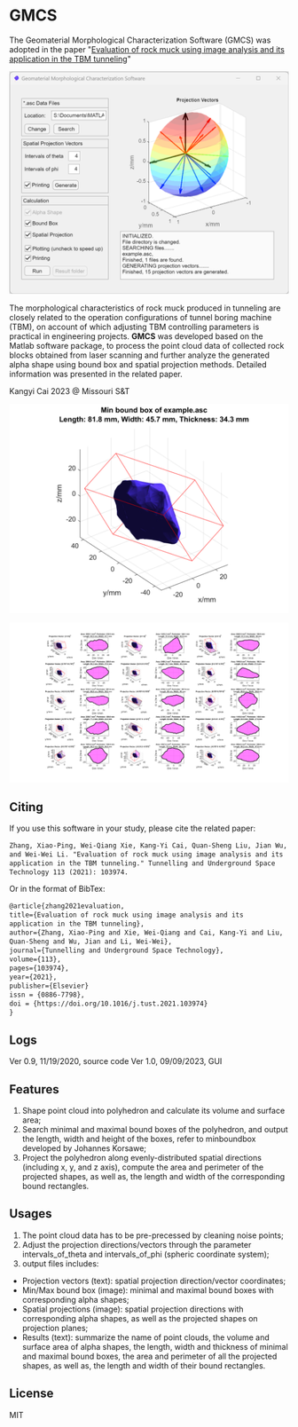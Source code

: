 # GMCS

The Geomaterial Morphological Characterization Software (GMCS) was adopted in the paper "[Evaluation of rock muck using image analysis and its application in the TBM tunneling](https://doi.org/10.1016/j.tust.2021.103974)"

![Main GUI of GMCS](./ui%20screenshot/ui%20-%20main%20-%201.png)

The morphological characteristics of rock muck produced in tunneling are closely related to the operation configurations of tunnel boring machine (TBM), on account of which adjusting TBM controlling parameters is practical in engineering projects. __GMCS__ was developed based on the Matlab software package, to process the point cloud data of collected rock blocks obtained from laser scanning and further analyze the generated alpha shape using bound box and spatial projection methods. Detailed information was presented in the related paper.

Kangyi Cai 2023 @ Missouri S&T

![min bound box](./example/example%20-%20min%20bound%20box.png)

![spatial projection](./example/example%20-%20spatial%20projection.png)

## Citing

If you use this software in your study, please cite the related paper:

```
Zhang, Xiao-Ping, Wei-Qiang Xie, Kang-Yi Cai, Quan-Sheng Liu, Jian Wu, and Wei-Wei Li. "Evaluation of rock muck using image analysis and its application in the TBM tunneling." Tunnelling and Underground Space Technology 113 (2021): 103974.
```

Or in the format of BibTex:

```
@article{zhang2021evaluation,
title={Evaluation of rock muck using image analysis and its application in the TBM tunneling},
author={Zhang, Xiao-Ping and Xie, Wei-Qiang and Cai, Kang-Yi and Liu, Quan-Sheng and Wu, Jian and Li, Wei-Wei},
journal={Tunnelling and Underground Space Technology},
volume={113},
pages={103974},
year={2021},
publisher={Elsevier}
issn = {0886-7798},
doi = {https://doi.org/10.1016/j.tust.2021.103974}
}
```

## Logs

Ver 0.9, 11/19/2020, source code
Ver 1.0, 09/09/2023, GUI

## Features

1. Shape point cloud into polyhedron and calculate its volume and surface area;
2. Search minimal and maximal bound boxes of the polyhedron, and output the length, width and height of the boxes, refer to minboundbox developed by Johannes Korsawe;
3. Project the polyhedron along evenly-distributed spatial directions (including x, y, and z axis), compute the area and perimeter of the projected shapes, as well as, the length and width of the corresponding bound rectangles.

## Usages

1. The point cloud data has to be pre-precessed by cleaning noise points;
2. Adjust the projection directions/vectors through the parameter intervals_of_theta and intervals_of_phi (spheric coordinate system);
3. output files includes:

- Projection vectors (text): spatial projection direction/vector coordinates;
- Min/Max bound box (image): minimal and maximal bound boxes with corresponding alpha shapes;
- Spatial projections (image): spatial projection directions with corresponding alpha shapes, as well as the projected shapes on projection planes;
- Results (text): summarize the name of point clouds, the volume and surface area of alpha shapes, the length, width and thickness of minimal and maximal bound boxes, the area and perimeter of all the projected shapes, as well as, the length and width of their bound rectangles.

## License

MIT
